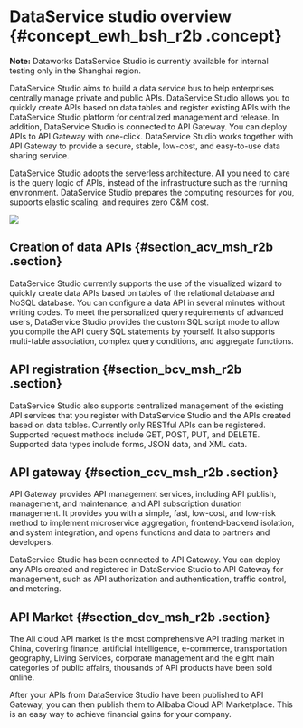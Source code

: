 # DataService studio overview {#concept_ewh_bsh_r2b .concept}

**Note:** Dataworks DataService Studio is currently available for internal testing only in the Shanghai region.

DataService Studio aims to build a data service bus to help enterprises centrally manage private and public APIs. DataService Studio allows you to quickly create APIs based on data tables and register existing APIs with the DataService Studio platform for centralized management and release. In addition, DataService Studio is connected to API Gateway. You can deploy APIs to API Gateway with one-click. DataService Studio works together with API Gateway to provide a secure, stable, low-cost, and easy-to-use data sharing service.

DataService Studio adopts the serverless architecture. All you need to care is the query logic of APIs, instead of the infrastructure such as the running environment. DataService Studio prepares the computing resources for you, supports elastic scaling, and requires zero O&M cost.

![](images/8746_en-US.png)

## Creation of data APIs {#section_acv_msh_r2b .section}

DataService Studio currently supports the use of the visualized wizard to quickly create data APIs based on tables of the relational database and NoSQL database. You can configure a data API in several minutes without writing codes. To meet the personalized query requirements of advanced users, DataService Studio provides the custom SQL script mode to allow you compile the API query SQL statements by yourself. It also supports multi-table association, complex query conditions, and aggregate functions.

## API registration {#section_bcv_msh_r2b .section}

DataService Studio also supports centralized management of the existing API services that you register with DataService Studio and the APIs created based on data tables. Currently only RESTful APIs can be registered. Supported request methods include GET, POST, PUT, and DELETE. Supported data types include forms, JSON data, and XML data.

## API gateway {#section_ccv_msh_r2b .section}

API Gateway provides API management services, including API publish, management, and maintenance, and API subscription duration management. It provides you with a simple, fast, low-cost, and low-risk method to implement microservice aggregation, frontend-backend isolation, and system integration, and opens functions and data to partners and developers.

DataService Studio has been connected to API Gateway. You can deploy any APIs created and registered in DataService Studio to API Gateway for management, such as API authorization and authentication, traffic control, and metering.

## API Market {#section_dcv_msh_r2b .section}

The Ali cloud API market is the most comprehensive API trading market in China, covering finance, artificial intelligence, e-commerce, transportation geography, Living Services, corporate management and the eight main categories of public affairs, thousands of API products have been sold online.

After your APIs from DataService Studio have been published to API Gateway, you can then publish them to Alibaba Cloud API Marketplace. This is an easy way to achieve financial gains for your company.

